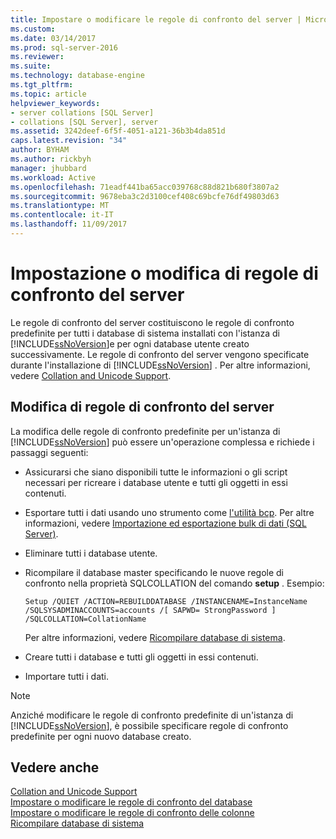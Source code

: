 ```yaml
---
title: Impostare o modificare le regole di confronto del server | Microsoft Docs
ms.custom: 
ms.date: 03/14/2017
ms.prod: sql-server-2016
ms.reviewer: 
ms.suite: 
ms.technology: database-engine
ms.tgt_pltfrm: 
ms.topic: article
helpviewer_keywords:
- server collations [SQL Server]
- collations [SQL Server], server
ms.assetid: 3242deef-6f5f-4051-a121-36b3b4da851d
caps.latest.revision: "34"
author: BYHAM
ms.author: rickbyh
manager: jhubbard
ms.workload: Active
ms.openlocfilehash: 71eadf441ba65acc039768c88d821b680f3807a2
ms.sourcegitcommit: 9678eba3c2d3100cef408c69bcfe76df49803d63
ms.translationtype: MT
ms.contentlocale: it-IT
ms.lasthandoff: 11/09/2017
---
```

# <a name="set-or-change-the-server-collation"></a>Impostazione o modifica di regole di confronto del server
  Le regole di confronto del server costituiscono le regole di confronto predefinite per tutti i database di sistema installati con l'istanza di [!INCLUDE[ssNoVersion](../../includes/ssnoversion-md.md)]e per ogni database utente creato successivamente. Le regole di confronto del server vengono specificate durante l'installazione di [!INCLUDE[ssNoVersion](../../includes/ssnoversion-md.md)] . Per altre informazioni, vedere [Collation and Unicode Support](../../relational-databases/collations/collation-and-unicode-support.md).  
  
## <a name="changing-the-server-collation"></a>Modifica di regole di confronto del server  
 La modifica delle regole di confronto predefinite per un'istanza di [!INCLUDE[ssNoVersion](../../includes/ssnoversion-md.md)] può essere un'operazione complessa e richiede i passaggi seguenti:  
  
-   Assicurarsi che siano disponibili tutte le informazioni o gli script necessari per ricreare i database utente e tutti gli oggetti in essi contenuti.  
  
-   Esportare tutti i dati usando uno strumento come [l'utilità bcp](../../tools/bcp-utility.md). Per altre informazioni, vedere [Importazione ed esportazione bulk di dati &#40;SQL Server&#41;](../../relational-databases/import-export/bulk-import-and-export-of-data-sql-server.md).  
  
-   Eliminare tutti i database utente.  
  
-   Ricompilare il database master specificando le nuove regole di confronto nella proprietà SQLCOLLATION del comando **setup** . Esempio:  
  
    ```  
    Setup /QUIET /ACTION=REBUILDDATABASE /INSTANCENAME=InstanceName   
    /SQLSYSADMINACCOUNTS=accounts /[ SAPWD= StrongPassword ]   
    /SQLCOLLATION=CollationName  
    ```  
  
     Per altre informazioni, vedere [Ricompilare database di sistema](../../relational-databases/databases/rebuild-system-databases.md).  
  
-   Creare tutti i database e tutti gli oggetti in essi contenuti.  
  
-   Importare tutti i dati.  
  
> [!NOTE]  
>  Anziché modificare le regole di confronto predefinite di un'istanza di [!INCLUDE[ssNoVersion](../../includes/ssnoversion-md.md)], è possibile specificare regole di confronto predefinite per ogni nuovo database creato.  
  
## <a name="see-also"></a>Vedere anche  
 [Collation and Unicode Support](../../relational-databases/collations/collation-and-unicode-support.md)   
 [Impostare o modificare le regole di confronto del database](../../relational-databases/collations/set-or-change-the-database-collation.md)   
 [Impostare o modificare le regole di confronto delle colonne](../../relational-databases/collations/set-or-change-the-column-collation.md)   
 [Ricompilare database di sistema](../../relational-databases/databases/rebuild-system-databases.md)  
  
  

